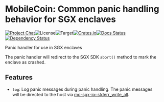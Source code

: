 # MobileCoin: Common panic handling behavior for SGX enclaves

[![Project Chat][chat-image]][chat-link]<!--
-->![License][license-image]<!--
-->![Target][target-image]<!--
-->[![Crates.io][crate-image]][crate-link]<!--
-->[![Docs Status][docs-image]][docs-link]<!--
-->[![Dependency Status][deps-image]][deps-link]

Panic handler for use in SGX enclaves

The panic handler will redirect to the SGX SDK `abort()` method to mark the
enclave as crashed.

## Features

- `log`: Log panic messages during panic handling. The panic messages will be
directed to the host via
[mc-sgx-io::stderr_write_all](https://docs.rs/mc-sgx-io/latest/mc_sgx_io/fn.stderr_write_all.html).

[chat-image]: https://img.shields.io/discord/844353360348971068?style=flat-square
[chat-link]: https://mobilecoin.chat
[license-image]: https://img.shields.io/crates/l/mc-sgx-panic?style=flat-square
[target-image]: https://img.shields.io/badge/target-sgx-red?style=flat-square
[crate-image]: https://img.shields.io/crates/v/mc-sgx-panic.svg?style=flat-square
[crate-link]: https://crates.io/crates/mc-sgx-panic
[docs-image]: https://img.shields.io/docsrs/mc-sgx-panic?style=flat-square
[docs-link]: https://docs.rs/crate/mc-sgx-panic
[deps-image]: https://deps.rs/crate/mc-sgx-panic/0.1.0/status.svg?style=flat-square
[deps-link]: https://deps.rs/crate/mc-sgx-panic/0.1.0
